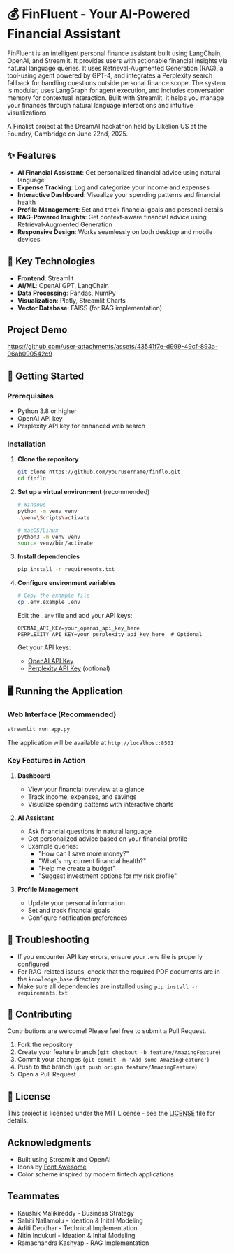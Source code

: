 # 💰 FinFluent - Your AI-Powered Financial Assistant

FinFluent is an intelligent personal finance assistant built using LangChain, OpenAI, and Streamlit. It provides users with actionable financial insights via natural language queries. It uses Retrieval-Augmented Generation (RAG), a tool-using agent powered by GPT-4, and integrates a Perplexity search fallback for handling questions outside personal finance scope. The system is modular, uses LangGraph for agent execution, and includes conversation memory for contextual interaction. Built with Streamlit, it helps you manage your finances through natural language interactions and intuitive visualizations

A Finalist project at the DreamAI hackathon held by Likelion US at the Foundry, Cambridge on June 22nd, 2025.

## ✨ Features

- **AI Financial Assistant**: Get personalized financial advice using natural language
- **Expense Tracking**: Log and categorize your income and expenses
- **Interactive Dashboard**: Visualize your spending patterns and financial health
- **Profile Management**: Set and track financial goals and personal details
- **RAG-Powered Insights**: Get context-aware financial advice using Retrieval-Augmented Generation
- **Responsive Design**: Works seamlessly on both desktop and mobile devices

## 🎯 Key Technologies

- **Frontend**: Streamlit
- **AI/ML**: OpenAI GPT, LangChain
- **Data Processing**: Pandas, NumPy
- **Visualization**: Plotly, Streamlit Charts
- **Vector Database**: FAISS (for RAG implementation)

## Project Demo

https://github.com/user-attachments/assets/43541f7e-d999-49cf-893a-06ab090542c9


## 🚀 Getting Started

### Prerequisites
- Python 3.8 or higher
- OpenAI API key
- Perplexity API key for enhanced web search

### Installation

1. **Clone the repository**
   ```bash
   git clone https://github.com/yourusername/finflo.git
   cd finflo
   ```

2. **Set up a virtual environment** (recommended)
   ```bash
   # Windows
   python -m venv venv
   .\venv\Scripts\activate
   
   # macOS/Linux
   python3 -m venv venv
   source venv/bin/activate
   ```

3. **Install dependencies**
   ```bash
   pip install -r requirements.txt
   ```

4. **Configure environment variables**
   ```bash
   # Copy the example file
   cp .env.example .env
   ```
   
   Edit the `.env` file and add your API keys:
   ```
   OPENAI_API_KEY=your_openai_api_key_here
   PERPLEXITY_API_KEY=your_perplexity_api_key_here  # Optional
   ```
   
   Get your API keys:
   - [OpenAI API Key](https://platform.openai.com/api-keys)
   - [Perplexity API Key](https://www.perplexity.ai/) (optional)

## 🖥️ Running the Application

### Web Interface (Recommended)
```bash
streamlit run app.py
```
The application will be available at `http://localhost:8501`

### Key Features in Action

1. **Dashboard**
   - View your financial overview at a glance
   - Track income, expenses, and savings
   - Visualize spending patterns with interactive charts

2. **AI Assistant**
   - Ask financial questions in natural language
   - Get personalized advice based on your financial profile
   - Example queries:
     - "How can I save more money?"
     - "What's my current financial health?"
     - "Help me create a budget"
     - "Suggest investment options for my risk profile"

3. **Profile Management**
   - Update your personal information
   - Set and track financial goals
   - Configure notification preferences

## 🔧 Troubleshooting

- If you encounter API key errors, ensure your `.env` file is properly configured
- For RAG-related issues, check that the required PDF documents are in the `knowledge_base` directory
- Make sure all dependencies are installed using `pip install -r requirements.txt`

## 🤝 Contributing

Contributions are welcome! Please feel free to submit a Pull Request.

1. Fork the repository
2. Create your feature branch (`git checkout -b feature/AmazingFeature`)
3. Commit your changes (`git commit -m 'Add some AmazingFeature'`)
4. Push to the branch (`git push origin feature/AmazingFeature`)
5. Open a Pull Request

## 📄 License

This project is licensed under the MIT License - see the [LICENSE](LICENSE) file for details.

##  Acknowledgments

- Built using Streamlit and OpenAI
- Icons by [Font Awesome](https://fontawesome.com/)
- Color scheme inspired by modern fintech applications
  
## Teammates
- Kaushik Malikireddy - Business Strategy
- Sahiti Nallamolu - Ideation & Inital Modeling
- Aditi Deodhar - Technical Implementation 
- Nitin Indukuri - Ideation & Inital Modeling
- Ramachandra Kashyap - RAG Implementation

